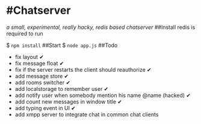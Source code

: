 #Chatserver
===
_a small, experimental, really hacky, redis based chatserver_
##Install
redis is required to run

$ `npm install`
##Start
$ `node app.js`
##Todo
- fix layout ✔
- fix message float ✔
- fix if the server restarts the client should reauthorize ✔
- add message store ✔
- add rooms switcher ✔
- add localstorage to remember user ✔
- add notify user when somebody mention his name @name (hacked) ✔
- add count new messages in window title ✔
- add typing event in UI ✔
- add xmpp server to integrate chat in common chat clients
